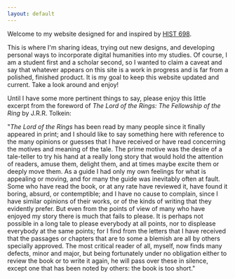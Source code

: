 ```yaml
---
layout: default
---
```

Welcome to my website designed for and inspired by [HIST 698](http://fredgibbs.net/courses/digital-methods/index.html).

This is where I'm sharing ideas, trying out new designs, and developing personal ways to incorporate digital humanities into my studies. Of course, I am a student first and a scholar second, so I wanted to claim a caveat and say that whatever appears on this site is a work in progress and is far from a polished, finished product. It is my goal to keep this website updated and current. Take a look around and enjoy!

Until I have some more pertinent things to say, please enjoy this little excerpt from the foreword of *The Lord of the Rings: The Fellowship of the Ring* by J.R.R. Tolkein:  

"*The Lord of the Rings* has been read by many people since it finally
appeared in print; and I should like to say something here with reference to
the many opinions or guesses that I have received or have read concerning
the motives and meaning of the tale. The prime motive was the desire of a
tale-teller to try his hand at a really long story that would hold the
attention of readers, amuse them, delight them, and at times maybe excite
them or deeply move them. As a guide I had only my own feelings for what is
appealing or moving, and for many the guide was inevitably often at fault.
Some who have read the book, or at any rate have reviewed it, have found it
boring, absurd, or contemptible; and I have no cause to complain, since I
have similar opinions of their works, or of the kinds of writing that they
evidently prefer. But even from the points of view of many who have enjoyed
my story there is much that fails to please. It is perhaps not possible in a
long tale to please everybody at all points, nor to displease everybody at
the same points; for I find from the letters that I have received that the
passages or chapters that are to some a blemish are all by others specially
approved. The most critical reader of all, myself, now finds many defects,
minor and major, but being fortunately under no obligation either to review
the book or to write it again, he will pass over these in silence, except
one that has been noted by others: the book is too short."
